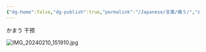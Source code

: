 ```yaml
---
{"dg-home":false,"dg-publish":true,"permalink":"/Japanese/言葉/構う/","dgPassFrontmatter":true}
---
```



かまう
干预

![IMG_20240210_151910.jpg](/img/user/resources/%E3%82%AF%E3%83%AC%E3%83%A8%E3%83%B3%E3%81%97%E3%82%93%E3%81%A1%E3%82%83%E3%82%93/IMG_20240210_151910.jpg)
